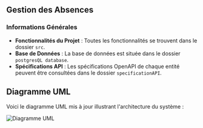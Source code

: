## Gestion des Absences

### Informations Générales

- **Fonctionnalités du Projet** : Toutes les fonctionnalités se trouvent dans le dossier `src`.
- **Base de Données** : La base de données est située dans le dossier `postgresQL database`.
- **Spécifications API** : Les spécifications OpenAPI de chaque entité peuvent être consultées dans le dossier `specificationAPI`.

## Diagramme UML

Voici le diagramme UML mis à jour illustrant l'architecture du système :

![Diagramme UML](https://drive.google.com/uc?id=1EJYpECh1BUHnSy3oU6evW237N_Xefaon)